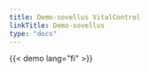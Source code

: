 ```yaml
---
title: Demo-sovellus VitalControl
linkTitle: Demo-sovellus
type: "docs"
---
```

{{< demo lang="fi" >}}
